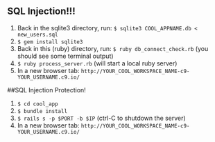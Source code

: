 ## SQL Injection!!!
1. Back in the sqlite3 directory, run: `$ sqlite3 COOL_APPNAME.db < new_users.sql`
2. `$ gem install sqlite3`
3. Back in this (ruby) directory, run: `$ ruby db_connect_check.rb` (you should see some terminal output)
4. `$ ruby process_server.rb` (will start a local ruby server)
5. In a new browser tab: `http://YOUR_COOL_WORKSPACE_NAME-c9-YOUR_USERNAME.c9.io/`


##SQL Injection Protection!

1. `$ cd cool_app`
2. `$ bundle install`
3. `$ rails s -p $PORT -b $IP` (ctrl-C to shutdown the server)
4. In a new browser tab: `http://YOUR_COOL_WORKSPACE_NAME-c9-YOUR_USERNAME.c9.io/`
